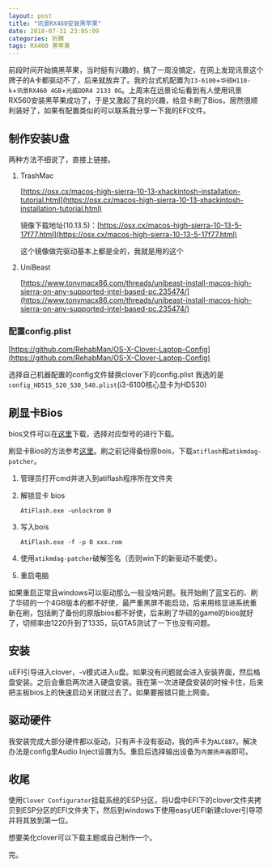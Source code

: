 ```yaml
---
layout: post
title: "讯景RX460安装黑苹果"
date: 2018-07-31 23:05:09
categories: 折腾
tags: RX460 黑苹果
---
```

前段时间开始搞黑苹果，当时挺有兴趣的，搞了一周没搞定，在网上发现讯景这个牌子的A卡都驱动不了，后来就放弃了。我的台式机配置为`I3-6100`+`华硕H110-k`+`讯景RX460 4GB`+`光威DDR4 2133 8G`。上周末在远景论坛看到有人使用讯景RX560安装黑苹果成功了，于是又激起了我的兴趣，给显卡刷了Bios，居然很顺利装好了，如果有配置类似的可以联系我分享一下我的EFI文件。

## 制作安装U盘

两种方法不细说了，直接上链接。

1. TrashMac

    [https://osx.cx/macos-high-sierra-10-13-xhackintosh-installation-tutorial.html](https://osx.cx/macos-high-sierra-10-13-xhackintosh-installation-tutorial.html)

    镜像下载地址(10.13.5)：[https://osx.cx/macos-high-sierra-10-13-5-17f77.html](https://osx.cx/macos-high-sierra-10-13-5-17f77.html)

    这个镜像做完驱动基本上都是全的，我就是用的这个

2. UniBeast

    [https://www.tonymacx86.com/threads/unibeast-install-macos-high-sierra-on-any-supported-intel-based-pc.235474/](https://www.tonymacx86.com/threads/unibeast-install-macos-high-sierra-on-any-supported-intel-based-pc.235474/)

### 配置config.plist
[https://github.com/RehabMan/OS-X-Clover-Laptop-Config](https://github.com/RehabMan/OS-X-Clover-Laptop-Config)

选择自己机器配置的config文件替换clover下的config.plist
我选的是`config_HD515_520_530_540.plist`(i3-6100核心显卡为HD530)

## 刷显卡Bios

bios文件可以在[这里](https://www.techpowerup.com/vgabios/?architecture=AMD&manufacturer=Asus&model=RX+560&version=&interface=&memType=&memSize=&since=)下载，选择对应型号的进行下载。

刷显卡Bios的方法参考[这里](http://mybt.cn/html/shishang/18.html)。刷之前记得备份原bois，下载`atiflash`和`atikmdag-patcher`。

1. 管理员打开cmd并进入到atiflash程序所在文件夹

2. 解锁显卡 bios
    ```
    AtiFlash.exe -unlockrom 0
    ```
3. 写入bois
    ```
    AtiFlash.exe -f -p 0 xxx.rom
    ```
4. 使用`atikmdag-patcher`破解签名（否则win下的新驱动不能使）。
5. 重启电脑

如果重启正常且windows可以驱动那么一般没啥问题。我开始刷了蓝宝石的、刷了华硕的一个4GB版本的都不好使，最严重黑屏不能启动，后来用核显进系统重新在刷，包括刷了备份的原版bios都不好使，后来刷了华硕的game的bios就好了，切频率由1220升到了1335，玩GTA5测试了一下也没有问题。

## 安装

uEFI引导进入clover，-v模式进入u盘。如果没有问题就会进入安装界面，然后格盘安装。之后会重启两次进入硬盘安装。我在第一次进硬盘安装的时候卡住，后来把主板bios上的快速启动关闭就过去了。如果要报错只能上网查。

## 驱动硬件

我安装完成大部分硬件都以驱动，只有声卡没有驱动，我的声卡为`ALC887`。解决办法是config里Audio Inject设置为5。重启后选择输出设备为`内置扬声器`即可。

## 收尾

使用`Clover Configurator`挂载系统的ESP分区，将U盘中EFI下的clover文件夹拷贝到ESP分区的EFI文件夹下，然后到windows下使用easyUEFI新建clover引导项并将其放到第一位。

想要美化clover可以下载主题或自己制作一个。

完。